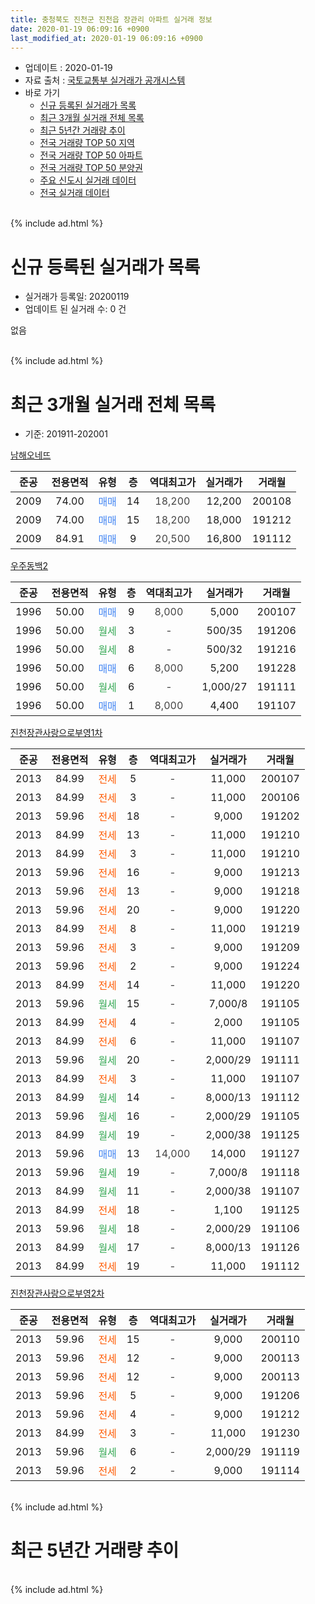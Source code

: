 ```yaml
---
title: 충청북도 진천군 진천읍 장관리 아파트 실거래 정보
date: 2020-01-19 06:09:16 +0900
last_modified_at: 2020-01-19 06:09:16 +0900
---
```


* 업데이트 : 2020-01-19
* 자료 출처 : [국토교통부 실거래가 공개시스템](http://rt.molit.go.kr)
* 바로 가기
    * [신규 등록된 실거래가 목록](#신규-등록된-실거래가-목록)
    * [최근 3개월 실거래 전체 목록](#최근-3개월-실거래-전체-목록)
    * [최근 5년간 거래량 추이](#최근-5년간-거래량-추이)
    * [전국 거래량 TOP 50 지역](https://apt-info.github.io/apt-trade-info/최근-3개월-전국에서-가장-거래가-많이-발생한-지역)
    * [전국 거래량 TOP 50 아파트](https://apt-info.github.io/apt-trade-info/최근-3개월-전국에서-가장-거래가-많이-발생한-아파트)
    * [전국 거래량 TOP 50 분양권](https://apt-info.github.io/apt-trade-info/최근-3개월-전국에서-가장-거래가-많이-발생한-분양권)
    * [주요 신도시 실거래 데이터](https://apt-info.github.io/apt-trade-info/주요-신도시)
    * [전국 실거래 데이터](https://apt-info.github.io/apt-trade-info/전국)
<br>
{% include ad.html %}
<br>

# 신규 등록된 실거래가 목록
* 실거래가 등록일: 20200119
* 업데이트 된 실거래 수: 0 건

없음

<br>
{% include ad.html %}
<br>

# 최근 3개월 실거래 전체 목록
* 기준: 201911-202001


[남해오네뜨](https://search.naver.com/search.naver?query=%EC%B6%A9%EC%B2%AD%EB%B6%81%EB%8F%84+%EC%A7%84%EC%B2%9C%EA%B5%B0+%EC%A7%84%EC%B2%9C%EC%9D%8D+%EC%9E%A5%EA%B4%80%EB%A6%AC+%EB%82%A8%ED%95%B4%EC%98%A4%EB%84%A4%EB%9C%A8)

|준공|전용면적|유형|층|역대최고가|실거래가|거래월|
|:---:|:---:|:---:|:---:|:---:|:---:|:---:|
|2009|74.00|<span style="color:#4285f3">매매</span>|14|<span style="color:#444444">18,200</span>|12,200|200108|
|2009|74.00|<span style="color:#4285f3">매매</span>|15|<span style="color:#444444">18,200</span>|18,000|191212|
|2009|84.91|<span style="color:#4285f3">매매</span>|9|<span style="color:#444444">20,500</span>|16,800|191112|

[우주동백2](https://search.naver.com/search.naver?query=%EC%B6%A9%EC%B2%AD%EB%B6%81%EB%8F%84+%EC%A7%84%EC%B2%9C%EA%B5%B0+%EC%A7%84%EC%B2%9C%EC%9D%8D+%EC%9E%A5%EA%B4%80%EB%A6%AC+%EC%9A%B0%EC%A3%BC%EB%8F%99%EB%B0%B12)

|준공|전용면적|유형|층|역대최고가|실거래가|거래월|
|:---:|:---:|:---:|:---:|:---:|:---:|:---:|
|1996|50.00|<span style="color:#4285f3">매매</span>|9|<span style="color:#444444">8,000</span>|5,000|200107|
|1996|50.00|<span style="color:#34a853">월세</span>|3|<span style="color:#444444">-</span>|500/35|191206|
|1996|50.00|<span style="color:#34a853">월세</span>|8|<span style="color:#444444">-</span>|500/32|191216|
|1996|50.00|<span style="color:#4285f3">매매</span>|6|<span style="color:#444444">8,000</span>|5,200|191228|
|1996|50.00|<span style="color:#34a853">월세</span>|6|<span style="color:#444444">-</span>|1,000/27|191111|
|1996|50.00|<span style="color:#4285f3">매매</span>|1|<span style="color:#444444">8,000</span>|4,400|191107|

[진천장관사랑으로부영1차](https://search.naver.com/search.naver?query=%EC%B6%A9%EC%B2%AD%EB%B6%81%EB%8F%84+%EC%A7%84%EC%B2%9C%EA%B5%B0+%EC%A7%84%EC%B2%9C%EC%9D%8D+%EC%9E%A5%EA%B4%80%EB%A6%AC+%EC%A7%84%EC%B2%9C%EC%9E%A5%EA%B4%80%EC%82%AC%EB%9E%91%EC%9C%BC%EB%A1%9C%EB%B6%80%EC%98%811%EC%B0%A8)

|준공|전용면적|유형|층|역대최고가|실거래가|거래월|
|:---:|:---:|:---:|:---:|:---:|:---:|:---:|
|2013|84.99|<span style="color:#ff5a00">전세</span>|5|<span style="color:#444444">-</span>|11,000|200107|
|2013|84.99|<span style="color:#ff5a00">전세</span>|3|<span style="color:#444444">-</span>|11,000|200106|
|2013|59.96|<span style="color:#ff5a00">전세</span>|18|<span style="color:#444444">-</span>|9,000|191202|
|2013|84.99|<span style="color:#ff5a00">전세</span>|13|<span style="color:#444444">-</span>|11,000|191210|
|2013|84.99|<span style="color:#ff5a00">전세</span>|3|<span style="color:#444444">-</span>|11,000|191210|
|2013|59.96|<span style="color:#ff5a00">전세</span>|16|<span style="color:#444444">-</span>|9,000|191213|
|2013|59.96|<span style="color:#ff5a00">전세</span>|13|<span style="color:#444444">-</span>|9,000|191218|
|2013|59.96|<span style="color:#ff5a00">전세</span>|20|<span style="color:#444444">-</span>|9,000|191220|
|2013|84.99|<span style="color:#ff5a00">전세</span>|8|<span style="color:#444444">-</span>|11,000|191219|
|2013|59.96|<span style="color:#ff5a00">전세</span>|3|<span style="color:#444444">-</span>|9,000|191209|
|2013|59.96|<span style="color:#ff5a00">전세</span>|2|<span style="color:#444444">-</span>|9,000|191224|
|2013|84.99|<span style="color:#ff5a00">전세</span>|14|<span style="color:#444444">-</span>|11,000|191220|
|2013|59.96|<span style="color:#34a853">월세</span>|15|<span style="color:#444444">-</span>|7,000/8|191105|
|2013|84.99|<span style="color:#ff5a00">전세</span>|4|<span style="color:#444444">-</span>|2,000|191105|
|2013|84.99|<span style="color:#ff5a00">전세</span>|6|<span style="color:#444444">-</span>|11,000|191107|
|2013|59.96|<span style="color:#34a853">월세</span>|20|<span style="color:#444444">-</span>|2,000/29|191111|
|2013|84.99|<span style="color:#ff5a00">전세</span>|3|<span style="color:#444444">-</span>|11,000|191107|
|2013|84.99|<span style="color:#34a853">월세</span>|14|<span style="color:#444444">-</span>|8,000/13|191112|
|2013|59.96|<span style="color:#34a853">월세</span>|16|<span style="color:#444444">-</span>|2,000/29|191105|
|2013|84.99|<span style="color:#34a853">월세</span>|19|<span style="color:#444444">-</span>|2,000/38|191125|
|2013|59.96|<span style="color:#4285f3">매매</span>|13|<span style="color:#444444">14,000</span>|14,000|191127|
|2013|59.96|<span style="color:#34a853">월세</span>|19|<span style="color:#444444">-</span>|7,000/8|191118|
|2013|84.99|<span style="color:#34a853">월세</span>|11|<span style="color:#444444">-</span>|2,000/38|191107|
|2013|84.99|<span style="color:#ff5a00">전세</span>|18|<span style="color:#444444">-</span>|1,100|191125|
|2013|59.96|<span style="color:#34a853">월세</span>|18|<span style="color:#444444">-</span>|2,000/29|191106|
|2013|84.99|<span style="color:#34a853">월세</span>|17|<span style="color:#444444">-</span>|8,000/13|191126|
|2013|84.99|<span style="color:#ff5a00">전세</span>|19|<span style="color:#444444">-</span>|11,000|191112|

[진천장관사랑으로부영2차](https://search.naver.com/search.naver?query=%EC%B6%A9%EC%B2%AD%EB%B6%81%EB%8F%84+%EC%A7%84%EC%B2%9C%EA%B5%B0+%EC%A7%84%EC%B2%9C%EC%9D%8D+%EC%9E%A5%EA%B4%80%EB%A6%AC+%EC%A7%84%EC%B2%9C%EC%9E%A5%EA%B4%80%EC%82%AC%EB%9E%91%EC%9C%BC%EB%A1%9C%EB%B6%80%EC%98%812%EC%B0%A8)

|준공|전용면적|유형|층|역대최고가|실거래가|거래월|
|:---:|:---:|:---:|:---:|:---:|:---:|:---:|
|2013|59.96|<span style="color:#ff5a00">전세</span>|15|<span style="color:#444444">-</span>|9,000|200110|
|2013|59.96|<span style="color:#ff5a00">전세</span>|12|<span style="color:#444444">-</span>|9,000|200113|
|2013|59.96|<span style="color:#ff5a00">전세</span>|12|<span style="color:#444444">-</span>|9,000|200113|
|2013|59.96|<span style="color:#ff5a00">전세</span>|5|<span style="color:#444444">-</span>|9,000|191206|
|2013|59.96|<span style="color:#ff5a00">전세</span>|4|<span style="color:#444444">-</span>|9,000|191212|
|2013|84.99|<span style="color:#ff5a00">전세</span>|3|<span style="color:#444444">-</span>|11,000|191230|
|2013|59.96|<span style="color:#34a853">월세</span>|6|<span style="color:#444444">-</span>|2,000/29|191119|
|2013|59.96|<span style="color:#ff5a00">전세</span>|2|<span style="color:#444444">-</span>|9,000|191114|


<br>
{% include ad.html %}
<br>

# 최근 5년간 거래량 추이


<div style="width:100%;">
    <canvas id="deal_progress" height="200"></canvas>
</div>

<script>
new Chart(document.getElementById("deal_progress"), {
    type: 'line',
    data: {
        labels: ['201501','201502','201503','201504','201505','201506','201507','201508','201509','201510','201511','201512','201601','201602','201603','201604','201605','201606','201607','201608','201609','201610','201611','201612','201701','201702','201703','201704','201705','201706','201707','201708','201709','201710','201711','201712','201801','201802','201803','201804','201805','201806','201807','201808','201809','201810','201811','201812','201901','201902','201903','201904','201905','201906','201907','201908','201909','201910','201911','201912','202001'],
        datasets: [{
            label: '매매',
            pointRadius: 1,
            data: [6, 4, 10, 5, 6, 2, 2, 3, 6, 6, 9, 4, 4, 1, 5, 3, 6, 4, 3, 10, 7, 8, 5, 2, 2, 6, 10, 3, 2, 6, 3, 6, 6, 6, 4, 4, 5, 2, 4, 5, 7, 5, 4, 11, 4, 4, 6, 0, 1, 3, 6, 5, 7, 1, 0, 1, 3, 5, 3, 2, 2],
            borderColor: "rgba(255, 201, 14, 1)",
            backgroundColor: "rgba(255, 201, 14, 0.5)",
            fill: false,
            lineTension: 0
        },{
            label: '전월세',
            pointRadius: 1,
            data: [5, 5, 8, 9, 1, 5, 8, 2, 6, 17, 10, 8, 5, 8, 15, 8, 5, 10, 9, 7, 8, 16, 6, 10, 5, 9, 15, 8, 8, 3, 9, 5, 6, 9, 12, 3, 7, 28, 28, 28, 21, 26, 14, 12, 9, 12, 12, 15, 25, 33, 31, 32, 37, 26, 11, 14, 13, 17, 17, 15, 5],
            borderColor: "rgba(0, 141, 185, 1)",
            backgroundColor: "rgba(0, 141, 185, 0.5)",
            fill: false,
            lineTension: 0
        }
        ]
    },
    options: {
        responsive: true,
        title: {
            display: false
        },
        tooltips: {
            mode: 'index',
            intersect: false
        },
        hover: {
            mode: 'nearest',
            intersect: true
        },
        scales: {
            xAxes: [{
                display: true,
                scaleLabel: {
                    display: true,
                    labelString: '년/월'
                }
            }],
            yAxes: [{
                display: true,
                ticks: {
                    suggestedMin: 0,
                },
                scaleLabel: {
                    display: true,
                    labelString: '실거래 수'
                }
            }]
        }
    }
});

</script>


<br>
{% include ad.html %}
<br>

